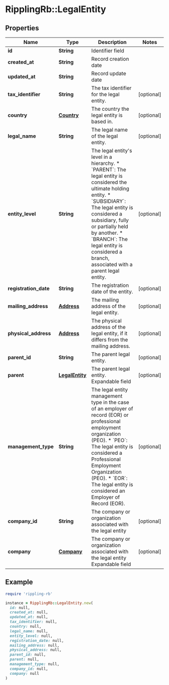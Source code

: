 # RipplingRb::LegalEntity

## Properties

| Name | Type | Description | Notes |
| ---- | ---- | ----------- | ----- |
| **id** | **String** | Identifier field |  |
| **created_at** | **String** | Record creation date |  |
| **updated_at** | **String** | Record update date |  |
| **tax_identifier** | **String** | The tax identifier for the legal entity. | [optional] |
| **country** | [**Country**](Country.md) | The country the legal entity is based in. | [optional] |
| **legal_name** | **String** | The legal name of the legal entity. | [optional] |
| **entity_level** | **String** | The legal entity&#39;s level in a hierarchy. * &#x60;PARENT&#x60;: The legal entity is considered the ultimate holding entity. * &#x60;SUBSIDIARY&#x60;: The legal entity is considered a subsidiary, fully or partially held by another. * &#x60;BRANCH&#x60;: The legal entity is considered a branch, associated with a parent legal entity. | [optional] |
| **registration_date** | **String** | The registration date of the entity. | [optional] |
| **mailing_address** | [**Address**](Address.md) | The mailing address of the legal entity. | [optional] |
| **physical_address** | [**Address**](Address.md) | The physical address of the legal entity, if it differs from the mailing address. | [optional] |
| **parent_id** | **String** | The parent legal entity. | [optional] |
| **parent** | [**LegalEntity**](LegalEntity.md) | The parent legal entity.  Expandable field | [optional] |
| **management_type** | **String** | The legal entity management type in the case of an employer of record (EOR) or professional employment organization (PEO). * &#x60;PEO&#x60;: The legal entity is considered a Professional Employment Organization (PEO). * &#x60;EOR&#x60;: The legal entity is considered an Employer of Record (EOR). | [optional] |
| **company_id** | **String** | The company or organization associated with the legal entity | [optional] |
| **company** | [**Company**](Company.md) | The company or organization associated with the legal entity  Expandable field | [optional] |

## Example

```ruby
require 'rippling-rb'

instance = RipplingRb::LegalEntity.new(
  id: null,
  created_at: null,
  updated_at: null,
  tax_identifier: null,
  country: null,
  legal_name: null,
  entity_level: null,
  registration_date: null,
  mailing_address: null,
  physical_address: null,
  parent_id: null,
  parent: null,
  management_type: null,
  company_id: null,
  company: null
)
```


